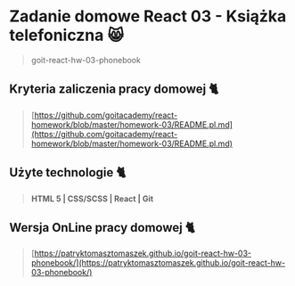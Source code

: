 # Zadanie domowe React 03 - Książka telefoniczna 😸

> goit-react-hw-03-phonebook

## Kryteria zaliczenia pracy domowej 🐈

> [https://github.com/goitacademy/react-homework/blob/master/homework-03/README.pl.md](https://github.com/goitacademy/react-homework/blob/master/homework-03/README.pl.md)

## Użyte technologie 🐈

> **HTML 5 | CSS/SCSS | React | Git**

## Wersja OnLine pracy domowej 🐈

> [https://patryktomasztomaszek.github.io/goit-react-hw-03-phonebook/](https://patryktomasztomaszek.github.io/goit-react-hw-03-phonebook/)
